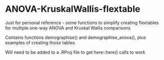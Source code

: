 # ANOVA-KruskalWallis-flextable
Just for personal reference - some functions to simplify creating flextables for multiple one-way ANOVA and Kruskal Wallis comparisons

Contains functions demographise() and demographise_anova(), plus examples of creating those tables. 

Will need to be added to a .RProj file to get here::here() calls to work
